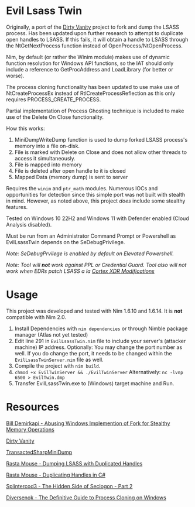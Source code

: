 # Evil Lsass Twin
Originally, a port of the [Dirty Vanity](https://github.com/deepinstinct/Dirty-Vanity) project to fork and dump the LSASS process. Has been updated upon further research to attempt to duplicate open handles to LSASS. If this fails, it will obtain a handle to LSASS through the NtGetNextProcess function instead of OpenProcess/NtOpenProcess. 

Nim, by default (or rather the Winim module) makes use of dynamic function resolution for Windows API functions, so the IAT should only include a reference to GetProcAddress and LoadLibrary (for better or worse).

The process cloning functionality has been updated to use make use of NtCreateProcessEx instead of RtlCreateProcessReflection as this only requires PROCESS_CREATE_PROCESS. 

Partial implementation of Process Ghosting technique is included to make use of the Delete On Close functionality. 

How this works: 
1. MiniDumpWriteDump function is used to dump forked LSASS process's memory into a file on-disk.
2. File is marked with Delete on Close and does not allow other threads to access it simultaneously.
3. File is mapped into memory
4. File is deleted after open handle to it is closed
5. Mapped Data (memory dump) is sent to server
 
Requires the `winim` and `ptr_math` modules. Numerous IOCs and opportunities for detection since this simple port was not built with stealth in mind. However, as noted above, this project _does_ include some stealthy features. 

Tested on Windows 10 22H2 and Windows 11 with Defender enabled (Cloud Analysis disabled).

Must be run from an Administrator Command Prompt or Powershell as EvilLsassTwin depends on the SeDebugPrivilege. 

_Note: SeDebugPrvilege is enabled by default on Elevated Powershell._

_Note: Tool will **not** work against PPL or Credential Guard. Tool also will not work when EDRs patch LSASS a la [Cortex XDR Modifications](https://www.paloaltonetworks.com/blog/security-operations/detecting-credential-stealing-with-cortex-xdr/)_

# Usage
This project was developed and tested with Nim 1.6.10 and 1.6.14. It is **not** compatible with Nim 2.0.

1. Install Dependencies with `nim dependencies` or through Nimble package manager (Atlas not yet tested)
2. Edit line 291 in `EvilLsassTwin.nim` file to include your server's (attacker machine) IP address. Optionally: You may change the port number as well. If you do change the port, it needs to be changed within the `EvilLsassTwinServer.nim` file as well.
3. Compile the project with `nim build`.
4. `chmod +x EvilTwinServer && ./EvilTwinServer` Alternatively: `nc -lvnp 6500 > EvilTwin.dmp`
5. Transfer EvilLsassTwin.exe to (Windows) target machine and Run.   

# Resources
[Bill Demirkapi - Abusing Windows Implemention of Fork for Stealthy Memory Operations](https://billdemirkapi.me/abusing-windows-implementation-of-fork-for-stealthy-memory-operations/)

[Dirty Vanity](https://github.com/deepinstinct/Dirty-Vanity)

[TransactedSharpMiniDump](https://github.com/PorLaCola25/TransactedSharpMiniDump/tree/master)

[Rasta Mouse - Dumping LSASS with Duplicated Handles](https://rastamouse.me/dumping-lsass-with-duplicated-handles/)

[Rasta Mouse - Duplicating Handles in C#](https://rastamouse.me/duplicating-handles-in-csharp/)

[Splintercod3 - The Hidden Side of Seclogon - Part 2](https://splintercod3.blogspot.com/p/the-hidden-side-of-seclogon-part-2.html)

[Diversenok - The Definitive Guide to Process Cloning on Windows](https://diversenok.github.io/2023/04/20/Process-Cloning.html)

